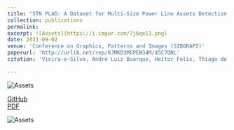 ```yaml
---
title: "STN PLAD: A Dataset for Multi-Size Power Line Assets Detection in High-Resolution UAV Images"
collection: publications
permalink: 
excerpt: ![Assets](https://i.imgur.com/7j6qe11.png)
date: 2021-09-02
venue: 'Conference on Graphics, Patterns and Images (SIBGRAPI)'
paperurl: 'http://urlib.net/rep/8JMKD3MGPEW34M/45C7QNL'
citation: 'Vieira-e-Silva, André Luiz Buarque, Heitor Felix, Thiago de Menezes Chaves, Francisco Paulo Magalhães Simões, Veronica Teichrieb, Michel Mozinho dos Santos, Hemir da Cunha Santiago, Virginia Adélia Cordeiro Sgotti, and Henrique Baptista Duffles Teixeira Lott Neto. "STN PLAD: A Dataset for Multi-Size Power Line Assets Detection in High-Resolution UAV Images." <i> arXiv preprint arXiv:2108.07944</i> (2021).'

---
```


![Assets](https://i.imgur.com/7j6qe11.png)

[GitHub](https://github.com/andreluizbvs/PLAD) <br />
[PDF](https://arxiv.org/pdf/2108.07944.pdf)

![Assets](https://i.imgur.com/7j6qe11.png)